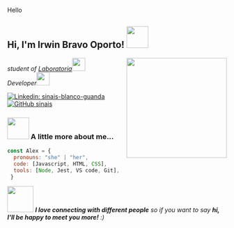 Hello
<h2> Hi, I'm Irwin Bravo Oporto! <img src="https://media.giphy.com/media/LXRBO59pLq91n2Ktdu/giphy.gif" width="50"></h2>
<img align='right' src="https://media.giphy.com/media/BlKHVUekFkvEiHaua7/giphy.gif" width="230">
<p><em>student of <a href="https://www.laboratoria.la/">Laboratoria</a><img src="https://media.giphy.com/media/A8oGuqnB7g0xbi6MOj/giphy.gif" width="30"></br>Developer<a></a><img src="https://media.giphy.com/media/WUlplcMpOCEmTGBtBW/giphy.gif" width="30"> 
</em></p>

[![Linkedin: sinais-blanco-guanda](https://img.shields.io/badge/-sinais-blue?style=flat-square&logo=Linkedin&logoColor=white&link=https://www.linkedin.com/in/sinais-blanco-guanda-9365321b9/)](https://www.linkedin.com/in/sinais-blanco-guanda-9365321b9/)
[![GitHub sinais](https://img.shields.io/github/followers/SinaisAna?label=follow&style=social)](https://github.com/SinaisAna)

### <img src="https://media.giphy.com/media/VgCDAzcKvsR6OM0uWg/giphy.gif" width="50"> A little more about me... 

```javascript
const Alex = {
  pronouns: "she" | "her",
  code: [Javascript, HTML, CSS],
  tools: [Node, Jest, VS code, Git],
 }
```
<img src="https://media.giphy.com/media/LnQjpWaON8nhr21vNW/giphy.gif" width="60"> <em><b>I love connecting with different people</b> so if you want to say <b>hi, I'll be happy to meet you more!</b> :)</em>

